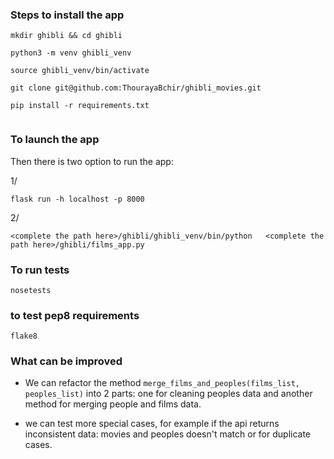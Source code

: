 
### Steps to install the app

```
mkdir ghibli && cd ghibli

python3 -m venv ghibli_venv

source ghibli_venv/bin/activate

git clone git@github.com:ThourayaBchir/ghibli_movies.git

pip install -r requirements.txt


```

### To launch the app
Then there is two option to run the app:

1/ 

````
flask run -h localhost -p 8000
````

2/

````
<complete the path here>/ghibli/ghibli_venv/bin/python   <complete the path here>/ghibli/films_app.py
````

### To run tests

````
nosetests
````

### to test pep8 requirements

```
flake8
```

### What can be improved

- We can refactor the method <code>merge_films_and_peoples(films_list, peoples_list)</code> into 2 parts: one for 
cleaning peoples data and another method for merging people and films data.

- we can test more special cases, for example if the api returns inconsistent data: movies and 
peoples doesn't match or for duplicate cases.

